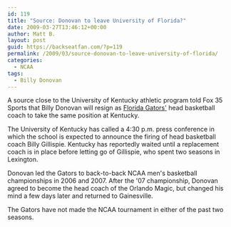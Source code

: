 ```yaml
---
id: 119
title: "Source: Donovan to leave University of Florida?"
date: 2009-03-27T13:46:12+00:00
author: Matt B.
layout: post
guid: https://backseatfan.com/?p=119
permalink: /2009/03/source-donovan-to-leave-university-of-florida/
categories:
  - NCAA
tags:
  - Billy Donovan
---
```


<div class="entry">
  <p>
    A source close to the University of Kentucky athletic program told Fox 35 Sports that Billy Donovan will resign as <a href="https://www.ufl.edu/" target="_blank">Florida Gators'</a> head basketball coach to take the same position at Kentucky.
  </p>

  <p>
    The University of Kentucky has called a 4:30 p.m. press conference in which the school is expected to announce the firing of head basketball coach Billy Gillispie. Kentucky has reportedly waited until a replacement coach is in place before letting go of Gillispie, who spent two seasons in Lexington.
  </p>

  <p>
    Donovan led the Gators to back-to-back NCAA men's basketball championships in 2006 and 2007. After the '07 championship, Donovan agreed to become the head coach of the Orlando Magic, but changed his mind a few days later and returned to Gainesville.
  </p>

  <p>
    The Gators have not made the NCAA tournament in either of the past two seasons.
  </p>
</div>
